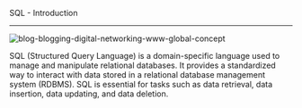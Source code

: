SQL - Introduction

--------------------------------------
![blog-blogging-digital-networking-www-global-concept](https://github.com/Mosesomo/alx-higher_level_programming/assets/107793010/52462d86-39ed-4067-ae60-970586800e4f)


SQL (Structured Query Language) is a domain-specific language used to manage and manipulate relational databases. It provides a standardized way to interact with data stored in a relational database management system (RDBMS). SQL is essential for tasks such as data retrieval, data insertion, data updating, and data deletion.
